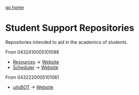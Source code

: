 [go home](https://github.com/oU1TS/.github/wiki)
# Student Support Repositories 
Repositories intended to aid in the academics of students.

From 0432410005101088
- [Resources](https://github.com/oU1TS/Resources) &rarr; [Website](https://ouits-res.netlify.app/)
- [Scheduler](https://github.com/oU1TS/Scheduler) &rarr; [Website](https://ouits-schedule.netlify.app/)

From 0432220005101061
-  [uitsBOT](https://github.com/AkibReza/uitsBOT) &rarr; [Website](https://akibreza.github.io/uitsBOT/)

